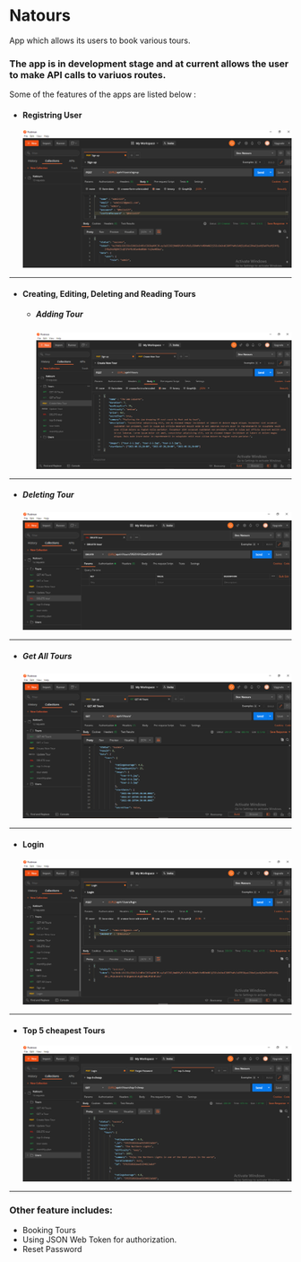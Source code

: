 # Natours
App which allows its users to book various tours.

### The app is in development stage and at current allows the user to make API calls to variuos routes.

Some of the features of the apps are listed below :

- <h4>Registring User</h4>
  
  ![](https://github.com/yogesh021/Natours/blob/main/public/img/screenshots/Signup.PNG)
   
---------------------------------------------
    
 
- <h4>Creating, Editing, Deleting and Reading Tours</h4>
  
  - <h5>Adding Tour</h5>
    
    ![](https://github.com/yogesh021/Natours/blob/main/public/img/screenshots/create-tour.PNG)
   
---------------------------------------------
    
  
  - <h5>Deleting Tour</h5>
    
    ![](https://github.com/yogesh021/Natours/blob/main/public/img/screenshots/delete-tour.PNG)
   
---------------------------------------------
    

  - <h5>Get All Tours</h5>
  
    ![](https://github.com/yogesh021/Natours/blob/main/public/img/screenshots/get-all-tours.PNG)
   
---------------------------------------------
    
    
- <h4>Login</h4> 

   ![](https://github.com/yogesh021/Natours/blob/main/public/img/screenshots/login.PNG)
   
---------------------------------------------
    
- <h4>Top 5 cheapest Tours</h4>

    ![](https://github.com/yogesh021/Natours/blob/main/public/img/screenshots/top-5-cheapest-tours.PNG)
   
---------------------------------------------

<h3>Other feature includes:</h3>    

- Booking Tours
- Using JSON Web Token for authorization.
- Reset Password
  
  
  
